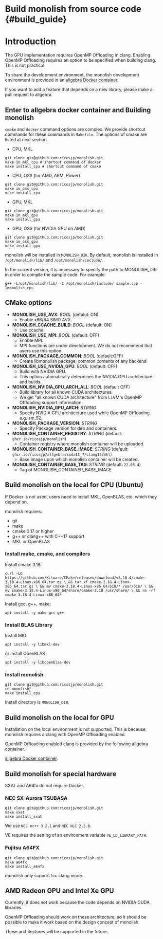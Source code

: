 # Build monolish from source code {#build_guide}

# Introduction

The GPU implementation requires OpenMP Offloading in clang.
Enabling OpenMP Offloading requires an option to be specified when building clang. This is not practical.

To share the development environment, the monolish development environment is provided in an [allgebra Docker container](https://github.com/ricosjp/allgebra).

If you want to add a feature that depends on a new library, please make a pull request to allgebra.

## Enter to allgebra docker container and Building monolish

`cmake` and `docker` command options are complex. We provide shortcut commands for these commands in `Makefile`.
The options of cmake are listed at next section.

- CPU, MKL

```
git clone git@github.com:ricosjp/monolish.git
make in_mkl_cpu # shortcut command of docker
make install_cpu # shortcut command of cmake
```

- CPU, OSS (for AMD, ARM, Power)

```
git clone git@github.com:ricosjp/monolish.git
make in_oss_cpu
make install_cpu
```

- GPU, MKL

```
git clone git@github.com:ricosjp/monolish.git
make in_mkl_gpu
make install_gpu
```

- GPU, OSS (for NVIDIA GPU on AMD)

```
git clone git@github.com:ricosjp/monolish.git
make in_oss_gpu
make install_gpu
```

monolish will be installed in `MONOLISH_DIR`.
By default, monolish is installed in `/opt/monolish/lib/` and `/opt/monolish/include/`.

In the current version, it is necessary to specify the path to MONOLISH_DIR in order to compile the sample code. For example:

```
g++ -L/opt/monolish/lib/ -I /opt/monolish/include/ sample.cpp -lmonolish_cpu
```

## CMake options

- **MONOLISH_USE_AVX**: _BOOL_ (defalut: ON)
  - Enable x86/64 SIMD AVX.
- **MONOLISH_CCACHE_BUILD**: _BOOL_ (default: ON)
  - Use ccache
- **MONOLISH_USE_MPI**: _BOOL_ (default: OFF)
  - Enable MPI.
  - MPI functions are under development. We do not recommend that users use this option.
- **MONOLISH_PACKAGE_COMMON**: _BOOL_ (default:OFF)
  - Create libmonolish package, common contents of any backend
- **MONOLISH_USE_NVIDIA_GPU**: _BOOL_ (default: OFF)
  - Build with NVIDIA GPU.
  - This option automatically determines the NVIDIA GPU architecture and builds.
- **MONOLISH_NVIDIA_GPU_ARCH_ALL**: _BOOL_ (default OFF)
  - Build library for all known CUDA architectures.
  - We get "all known CUDA architecture" from LLVM's OpenMP Offloading support information.
- **MONOLISH_NVIDIA_GPU_ARCH**: _STRING_
  - Specify NVIDIA GPU architecture used while OpenMP Offloading. e.g. sm_52.
- **MONOLISH_PACKAGE_VERSION**: _STRING_
  - Specify Package version for deb and containers.
- **MONOLISH_CONTAINER_REGISTRY**: _STRING_ (default: `ghcr.io/ricosjp/monolish`)
  - Container registry where monolish container will be uploaded.
- **MONOLISH_CONTAINER_BASE_IMAGE**: _STRING_ (default: `ghcr.io/ricosjp/allgebra/cuda11_7/clang13/mkl`)
  - Base image upon which monolish container will be created.
- **MONOLISH_CONTAINER_BASE_TAG**: _STRING_ (default: `22.05.4`)
  - Tag of MONOLISH_CONTAINER_BASE_IMAGE

## Build monolish on the local for CPU (Ubuntu)

If Docker is not used, users need to install MKL, OpenBLAS, etc. which they depend on.

monolish requires:

- git
- make
- cmake 3.17 or higher
- g++ or clang++ with C++17 support
- MKL or OpenBLAS

### Install make, cmake, and compilers

Install cmake 3.18:

```
curl -LO https://github.com/Kitware/CMake/releases/download/v3.18.4/cmake-3.18.4-Linux-x86_64.tar.gz \ && tar xf cmake-3.18.4-Linux-x86_64.tar.gz \ && mv cmake-3.18.4-Linux-x86_64/bin/* /usr/bin/ \ && mv cmake-3.18.4-Linux-x86_64/share/cmake-3.18 /usr/share/ \ && rm -rf cmake-3.18.4-Linux-x86_64*

```

Install gcc, g++, make:

```
apt install -y make gcc g++
```

### Install BLAS Library

Install MKL

```
apt install -y libmkl-dev
```

or install OpenBLAS

```
apt install -y libopenblas-dev
```

### Install monolish

```
git clone git@github.com:ricosjp/monolish.git
cd monolish/
make install_cpu
```

Install directory is `MONOLIDH_DIR`.

## Build monolish on the local for GPU

Installation on the local environment is not supported. This is because monolish requires a clang with OpenMP Offloading enabled.

OpenMP Offloading enabled clang is provided by the following allgebra container.

[allgebra Docker container](https://github.com/ricosjp/allgebra).

## Build monolish for special hardware

SXAT and A64fx do not require Docker.

### NEC SX-Aurora TSUBASA

```
git clone git@github.com:ricosjp/monolish.git
make sxat
make install_sxat
```

We use `NEC nc++ 3.2.1` and `NEC NLC 2.3.0`.

VE requires the setting of an environment variable `VE_LD_LIBRARY_PATH`.

### Fujitsu A64FX

```
git clone git@github.com:ricosjp/monolish.git
make a64fx
make install_a64fx
```

monolish only support fcc clang mode.

## AMD Radeon GPU and Intel Xe GPU

Currently, it does not work because the code depends on NVIDIA CUDA libraries.

OpenMP Offloading should work on these architecture, so it should be possible to make it work based on the design concept of monolish.

These architectures will be supported in the future.
